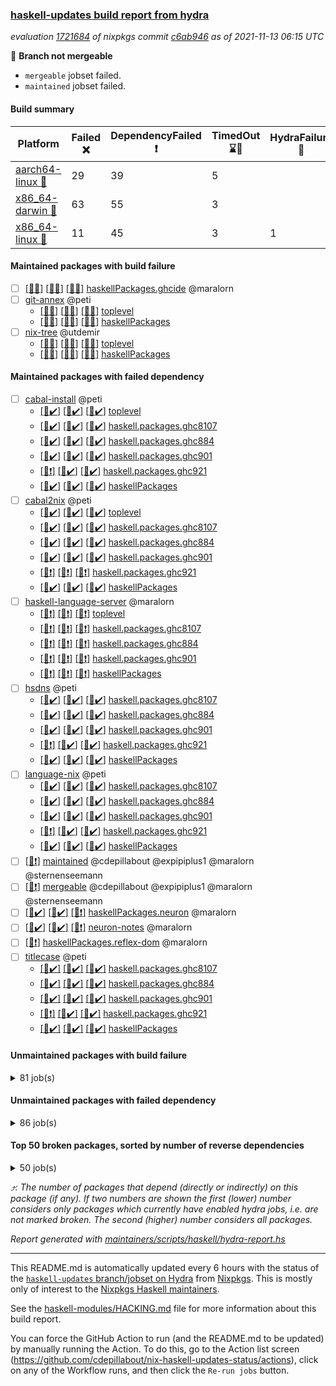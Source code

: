 ### [haskell-updates build report from hydra](https://hydra.nixos.org/jobset/nixpkgs/haskell-updates)
*evaluation [1721684](https://hydra.nixos.org/eval/1721684) of nixpkgs commit [c6ab946](https://github.com/NixOS/nixpkgs/commits/c6ab9460424f4d6b3a41b9d3ce228008f4fd020f) as of 2021-11-13 06:15 UTC*

:red_circle: **Branch not mergeable**
  * `mergeable` jobset failed.
  * `maintained` jobset failed.

#### Build summary

 | Platform | Failed :x: | DependencyFailed :heavy_exclamation_mark: | TimedOut :hourglass::no_entry_sign: | HydraFailure :construction: | Success :heavy_check_mark: | 
 | --- | --- | --- | --- | --- | --- | 
 | [aarch64-linux :iphone:](https://hydra.nixos.org/eval/1721684?filter=.aarch64-linux) | 29 | 39 | 5 |  | 7038 | 
 | [x86_64-darwin :apple:](https://hydra.nixos.org/eval/1721684?filter=.x86_64-darwin) | 63 | 55 | 3 |  | 6936 | 
 | [x86_64-linux :penguin:](https://hydra.nixos.org/eval/1721684?filter=.x86_64-linux) | 11 | 45 | 3 | 1 | 7093 | 
#### Maintained packages with build failure
- [ ] [[:iphone::x:]](https://hydra.nixos.org/build/158026361) [[:apple::x:]](https://hydra.nixos.org/build/158027000) [[:penguin::x:]](https://hydra.nixos.org/build/158023981) [haskellPackages.ghcide](https://hydra.nixos.org/eval/1721684?filter=haskellPackages.ghcide) @maralorn
- [ ] [git-annex](https://hydra.nixos.org/eval/1721684?filter=git-annex) @peti
  - [[:iphone::x:]](https://hydra.nixos.org/build/158031992) [[:apple::x:]](https://hydra.nixos.org/build/158029217) [[:penguin::x:]](https://hydra.nixos.org/build/158024090) [toplevel](https://hydra.nixos.org/eval/1721684?filter=git-annex)
  - [[:iphone::x:]](https://hydra.nixos.org/build/158026097) [[:apple::x:]](https://hydra.nixos.org/build/158033225) [[:penguin::x:]](https://hydra.nixos.org/build/158022970) [haskellPackages](https://hydra.nixos.org/eval/1721684?filter=haskellPackages.git-annex)
- [ ] [nix-tree](https://hydra.nixos.org/eval/1721684?filter=nix-tree) @utdemir
  - [[:iphone::x:]](https://hydra.nixos.org/build/158025127) [[:apple::x:]](https://hydra.nixos.org/build/158024086) [[:penguin::x:]](https://hydra.nixos.org/build/158030014) [toplevel](https://hydra.nixos.org/eval/1721684?filter=nix-tree)
  - [[:iphone::x:]](https://hydra.nixos.org/build/158031951) [[:apple::x:]](https://hydra.nixos.org/build/158031160) [[:penguin::x:]](https://hydra.nixos.org/build/158023181) [haskellPackages](https://hydra.nixos.org/eval/1721684?filter=haskellPackages.nix-tree)
#### Maintained packages with failed dependency
- [ ] [cabal-install](https://hydra.nixos.org/eval/1721684?filter=cabal-install) @peti
  - [[:iphone::heavy_check_mark:]](https://hydra.nixos.org/build/158032338) [[:apple::heavy_check_mark:]](https://hydra.nixos.org/build/158031783) [[:penguin::heavy_check_mark:]](https://hydra.nixos.org/build/158030614) [toplevel](https://hydra.nixos.org/eval/1721684?filter=cabal-install)
  - [[:iphone::heavy_check_mark:]](https://hydra.nixos.org/build/158027584) [[:apple::heavy_check_mark:]](https://hydra.nixos.org/build/158030676) [[:penguin::heavy_check_mark:]](https://hydra.nixos.org/build/158026402) [haskell.packages.ghc8107](https://hydra.nixos.org/eval/1721684?filter=haskell.packages.ghc8107.cabal-install)
  - [[:iphone::heavy_check_mark:]](https://hydra.nixos.org/build/158028908) [[:apple::heavy_check_mark:]](https://hydra.nixos.org/build/158026266) [[:penguin::heavy_check_mark:]](https://hydra.nixos.org/build/158026723) [haskell.packages.ghc884](https://hydra.nixos.org/eval/1721684?filter=haskell.packages.ghc884.cabal-install)
  - [[:iphone::heavy_check_mark:]](https://hydra.nixos.org/build/158026420) [[:apple::heavy_check_mark:]](https://hydra.nixos.org/build/158028954) [[:penguin::heavy_check_mark:]](https://hydra.nixos.org/build/158024011) [haskell.packages.ghc901](https://hydra.nixos.org/eval/1721684?filter=haskell.packages.ghc901.cabal-install)
  - [[:iphone::heavy_exclamation_mark:]](https://hydra.nixos.org/build/158028947) [[:apple::heavy_check_mark:]](https://hydra.nixos.org/build/158025532) [[:penguin::heavy_check_mark:]](https://hydra.nixos.org/build/158023421) [haskell.packages.ghc921](https://hydra.nixos.org/eval/1721684?filter=haskell.packages.ghc921.cabal-install)
  - [[:iphone::heavy_check_mark:]](https://hydra.nixos.org/build/158028577) [[:apple::heavy_check_mark:]](https://hydra.nixos.org/build/158032605) [[:penguin::heavy_check_mark:]](https://hydra.nixos.org/build/158028169) [haskellPackages](https://hydra.nixos.org/eval/1721684?filter=haskellPackages.cabal-install)
- [ ] [cabal2nix](https://hydra.nixos.org/eval/1721684?filter=cabal2nix) @peti
  - [[:iphone::heavy_check_mark:]](https://hydra.nixos.org/build/158032906) [[:apple::heavy_check_mark:]](https://hydra.nixos.org/build/158028638) [[:penguin::heavy_check_mark:]](https://hydra.nixos.org/build/158026975) [toplevel](https://hydra.nixos.org/eval/1721684?filter=cabal2nix)
  - [[:iphone::heavy_check_mark:]](https://hydra.nixos.org/build/158023741) [[:apple::heavy_check_mark:]](https://hydra.nixos.org/build/158029179) [[:penguin::heavy_check_mark:]](https://hydra.nixos.org/build/158031836) [haskell.packages.ghc8107](https://hydra.nixos.org/eval/1721684?filter=haskell.packages.ghc8107.cabal2nix)
  - [[:iphone::heavy_check_mark:]](https://hydra.nixos.org/build/158030725) [[:apple::heavy_check_mark:]](https://hydra.nixos.org/build/158028449) [[:penguin::heavy_check_mark:]](https://hydra.nixos.org/build/158024444) [haskell.packages.ghc884](https://hydra.nixos.org/eval/1721684?filter=haskell.packages.ghc884.cabal2nix)
  - [[:iphone::heavy_check_mark:]](https://hydra.nixos.org/build/158053119) [[:apple::heavy_check_mark:]](https://hydra.nixos.org/build/158053098) [[:penguin::heavy_check_mark:]](https://hydra.nixos.org/build/158053103) [haskell.packages.ghc901](https://hydra.nixos.org/eval/1721684?filter=haskell.packages.ghc901.cabal2nix)
  - [[:iphone::heavy_exclamation_mark:]](https://hydra.nixos.org/build/158053109) [[:apple::heavy_exclamation_mark:]](https://hydra.nixos.org/build/158053120) [[:penguin::heavy_exclamation_mark:]](https://hydra.nixos.org/build/158053118) [haskell.packages.ghc921](https://hydra.nixos.org/eval/1721684?filter=haskell.packages.ghc921.cabal2nix)
  - [[:iphone::heavy_check_mark:]](https://hydra.nixos.org/build/158031362) [[:apple::heavy_check_mark:]](https://hydra.nixos.org/build/158028699) [[:penguin::heavy_check_mark:]](https://hydra.nixos.org/build/158031792) [haskellPackages](https://hydra.nixos.org/eval/1721684?filter=haskellPackages.cabal2nix)
- [ ] [haskell-language-server](https://hydra.nixos.org/eval/1721684?filter=haskell-language-server) @maralorn
  - [[:iphone::heavy_exclamation_mark:]](https://hydra.nixos.org/build/158053117) [[:apple::heavy_exclamation_mark:]](https://hydra.nixos.org/build/158053102) [[:penguin::heavy_exclamation_mark:]](https://hydra.nixos.org/build/158053097) [toplevel](https://hydra.nixos.org/eval/1721684?filter=haskell-language-server)
  - [[:iphone::heavy_exclamation_mark:]](https://hydra.nixos.org/build/158030694) [[:apple::heavy_exclamation_mark:]](https://hydra.nixos.org/build/158032051) [[:penguin::heavy_exclamation_mark:]](https://hydra.nixos.org/build/158030374) [haskell.packages.ghc8107](https://hydra.nixos.org/eval/1721684?filter=haskell.packages.ghc8107.haskell-language-server)
  - [[:iphone::heavy_exclamation_mark:]](https://hydra.nixos.org/build/158025457) [[:apple::heavy_exclamation_mark:]](https://hydra.nixos.org/build/158025343) [[:penguin::heavy_exclamation_mark:]](https://hydra.nixos.org/build/158025655) [haskell.packages.ghc884](https://hydra.nixos.org/eval/1721684?filter=haskell.packages.ghc884.haskell-language-server)
  - [[:iphone::heavy_exclamation_mark:]](https://hydra.nixos.org/build/158053107) [[:apple::heavy_exclamation_mark:]](https://hydra.nixos.org/build/158053105) [[:penguin::heavy_exclamation_mark:]](https://hydra.nixos.org/build/158053115) [haskell.packages.ghc901](https://hydra.nixos.org/eval/1721684?filter=haskell.packages.ghc901.haskell-language-server)
  - [[:iphone::heavy_exclamation_mark:]](https://hydra.nixos.org/build/158027185) [[:apple::heavy_exclamation_mark:]](https://hydra.nixos.org/build/158033251) [[:penguin::heavy_exclamation_mark:]](https://hydra.nixos.org/build/158030393) [haskellPackages](https://hydra.nixos.org/eval/1721684?filter=haskellPackages.haskell-language-server)
- [ ] [hsdns](https://hydra.nixos.org/eval/1721684?filter=hsdns) @peti
  - [[:iphone::heavy_check_mark:]](https://hydra.nixos.org/build/157455771) [[:apple::heavy_check_mark:]](https://hydra.nixos.org/build/157445452) [[:penguin::heavy_check_mark:]](https://hydra.nixos.org/build/157464988) [haskell.packages.ghc8107](https://hydra.nixos.org/eval/1721684?filter=haskell.packages.ghc8107.hsdns)
  - [[:iphone::heavy_check_mark:]](https://hydra.nixos.org/build/157464805) [[:apple::heavy_check_mark:]](https://hydra.nixos.org/build/157449356) [[:penguin::heavy_check_mark:]](https://hydra.nixos.org/build/157465795) [haskell.packages.ghc884](https://hydra.nixos.org/eval/1721684?filter=haskell.packages.ghc884.hsdns)
  - [[:iphone::heavy_check_mark:]](https://hydra.nixos.org/build/158009567) [[:apple::heavy_check_mark:]](https://hydra.nixos.org/build/158009505) [[:penguin::heavy_check_mark:]](https://hydra.nixos.org/build/158009558) [haskell.packages.ghc901](https://hydra.nixos.org/eval/1721684?filter=haskell.packages.ghc901.hsdns)
  - [[:iphone::heavy_exclamation_mark:]](https://hydra.nixos.org/build/158009519) [[:apple::heavy_check_mark:]](https://hydra.nixos.org/build/158009502) [[:penguin::heavy_check_mark:]](https://hydra.nixos.org/build/158009512) [haskell.packages.ghc921](https://hydra.nixos.org/eval/1721684?filter=haskell.packages.ghc921.hsdns)
  - [[:iphone::heavy_check_mark:]](https://hydra.nixos.org/build/157457443) [[:apple::heavy_check_mark:]](https://hydra.nixos.org/build/157447464) [[:penguin::heavy_check_mark:]](https://hydra.nixos.org/build/157466761) [haskellPackages](https://hydra.nixos.org/eval/1721684?filter=haskellPackages.hsdns)
- [ ] [language-nix](https://hydra.nixos.org/eval/1721684?filter=language-nix) @peti
  - [[:iphone::heavy_check_mark:]](https://hydra.nixos.org/build/158027288) [[:apple::heavy_check_mark:]](https://hydra.nixos.org/build/158030090) [[:penguin::heavy_check_mark:]](https://hydra.nixos.org/build/158030344) [haskell.packages.ghc8107](https://hydra.nixos.org/eval/1721684?filter=haskell.packages.ghc8107.language-nix)
  - [[:iphone::heavy_check_mark:]](https://hydra.nixos.org/build/158029578) [[:apple::heavy_check_mark:]](https://hydra.nixos.org/build/158033120) [[:penguin::heavy_check_mark:]](https://hydra.nixos.org/build/158026315) [haskell.packages.ghc884](https://hydra.nixos.org/eval/1721684?filter=haskell.packages.ghc884.language-nix)
  - [[:iphone::heavy_check_mark:]](https://hydra.nixos.org/build/158027357) [[:apple::heavy_check_mark:]](https://hydra.nixos.org/build/158026912) [[:penguin::heavy_check_mark:]](https://hydra.nixos.org/build/158033214) [haskell.packages.ghc901](https://hydra.nixos.org/eval/1721684?filter=haskell.packages.ghc901.language-nix)
  - [[:iphone::heavy_exclamation_mark:]](https://hydra.nixos.org/build/158029599) [[:apple::heavy_check_mark:]](https://hydra.nixos.org/build/158031191) [[:penguin::heavy_check_mark:]](https://hydra.nixos.org/build/158032273) [haskell.packages.ghc921](https://hydra.nixos.org/eval/1721684?filter=haskell.packages.ghc921.language-nix)
  - [[:iphone::heavy_check_mark:]](https://hydra.nixos.org/build/158023337) [[:apple::heavy_check_mark:]](https://hydra.nixos.org/build/158030109) [[:penguin::heavy_check_mark:]](https://hydra.nixos.org/build/158032121) [haskellPackages](https://hydra.nixos.org/eval/1721684?filter=haskellPackages.language-nix)
- [ ] [[:penguin::heavy_exclamation_mark:]](https://hydra.nixos.org/build/158058874) [maintained](https://hydra.nixos.org/eval/1721684?filter=maintained) @cdepillabout @expipiplus1 @maralorn @sternenseemann
- [ ] [[:penguin::heavy_exclamation_mark:]](https://hydra.nixos.org/build/158053116) [mergeable](https://hydra.nixos.org/eval/1721684?filter=mergeable) @cdepillabout @expipiplus1 @maralorn @sternenseemann
- [ ] [[:iphone::heavy_check_mark:]](https://hydra.nixos.org/build/158031840) [[:apple::heavy_check_mark:]](https://hydra.nixos.org/build/158030670) [[:penguin::heavy_exclamation_mark:]](https://hydra.nixos.org/build/158025727) [haskellPackages.neuron](https://hydra.nixos.org/eval/1721684?filter=haskellPackages.neuron) @maralorn
- [ ] [[:iphone::heavy_check_mark:]](https://hydra.nixos.org/build/158023994) [[:apple::heavy_check_mark:]](https://hydra.nixos.org/build/158024855) [[:penguin::heavy_exclamation_mark:]](https://hydra.nixos.org/build/158031113) [neuron-notes](https://hydra.nixos.org/eval/1721684?filter=neuron-notes) @maralorn
- [ ] [[:penguin::heavy_exclamation_mark:]](https://hydra.nixos.org/build/158027890) [haskellPackages.reflex-dom](https://hydra.nixos.org/eval/1721684?filter=haskellPackages.reflex-dom) @maralorn
- [ ] [titlecase](https://hydra.nixos.org/eval/1721684?filter=titlecase) @peti
  - [[:iphone::heavy_check_mark:]](https://hydra.nixos.org/build/157559034) [[:apple::heavy_check_mark:]](https://hydra.nixos.org/build/157556894) [[:penguin::heavy_check_mark:]](https://hydra.nixos.org/build/157571024) [haskell.packages.ghc8107](https://hydra.nixos.org/eval/1721684?filter=haskell.packages.ghc8107.titlecase)
  - [[:iphone::heavy_check_mark:]](https://hydra.nixos.org/build/157560679) [[:apple::heavy_check_mark:]](https://hydra.nixos.org/build/157560483) [[:penguin::heavy_check_mark:]](https://hydra.nixos.org/build/157571305) [haskell.packages.ghc884](https://hydra.nixos.org/eval/1721684?filter=haskell.packages.ghc884.titlecase)
  - [[:iphone::heavy_check_mark:]](https://hydra.nixos.org/build/158009560) [[:apple::heavy_check_mark:]](https://hydra.nixos.org/build/158009503) [[:penguin::heavy_check_mark:]](https://hydra.nixos.org/build/158009518) [haskell.packages.ghc901](https://hydra.nixos.org/eval/1721684?filter=haskell.packages.ghc901.titlecase)
  - [[:iphone::heavy_exclamation_mark:]](https://hydra.nixos.org/build/158009573) [[:apple::heavy_check_mark:]](https://hydra.nixos.org/build/158009546) [[:penguin::heavy_check_mark:]](https://hydra.nixos.org/build/158009557) [haskell.packages.ghc921](https://hydra.nixos.org/eval/1721684?filter=haskell.packages.ghc921.titlecase)
  - [[:iphone::heavy_check_mark:]](https://hydra.nixos.org/build/157558829) [[:apple::heavy_check_mark:]](https://hydra.nixos.org/build/157558172) [[:penguin::heavy_check_mark:]](https://hydra.nixos.org/build/157568023) [haskellPackages](https://hydra.nixos.org/eval/1721684?filter=haskellPackages.titlecase)
#### Unmaintained packages with build failure
<details><summary>81 job(s) </summary>

- [ ] [[:iphone::heavy_check_mark:]](https://hydra.nixos.org/build/158024902) [[:apple::heavy_check_mark:]](https://hydra.nixos.org/build/158024754) [[:penguin::x:]](https://hydra.nixos.org/build/158026248) [haskellPackages.jsaddle-dom](https://hydra.nixos.org/eval/1721684?filter=haskellPackages.jsaddle-dom)  :arrow_heading_up: 14 | 38
- [ ] [[:iphone::heavy_check_mark:]](https://hydra.nixos.org/build/157566022) [[:apple::x:]](https://hydra.nixos.org/build/157569388) [[:penguin::heavy_check_mark:]](https://hydra.nixos.org/build/157563091) [haskellPackages.sdp](https://hydra.nixos.org/eval/1721684?filter=haskellPackages.sdp)  :arrow_heading_up: 9 | 9
- [ ] [[:iphone::heavy_check_mark:]](https://hydra.nixos.org/build/158031382) [[:apple::x:]](https://hydra.nixos.org/build/158024515) [[:penguin::heavy_check_mark:]](https://hydra.nixos.org/build/158031040) [haskellPackages.junit-xml](https://hydra.nixos.org/eval/1721684?filter=haskellPackages.junit-xml)  :arrow_heading_up: 7 | 9
- [ ] [[:iphone::heavy_check_mark:]](https://hydra.nixos.org/build/158033300) [[:apple::x:]](https://hydra.nixos.org/build/158023062) [[:penguin::heavy_check_mark:]](https://hydra.nixos.org/build/158031088) [haskellPackages.thyme](https://hydra.nixos.org/eval/1721684?filter=haskellPackages.thyme)  :arrow_heading_up: 6 | 15
- [ ] [[:iphone::x:]](https://hydra.nixos.org/build/157561817) [[:apple::heavy_check_mark:]](https://hydra.nixos.org/build/157556725) [[:penguin::heavy_check_mark:]](https://hydra.nixos.org/build/157572167) [haskellPackages.libBF](https://hydra.nixos.org/eval/1721684?filter=haskellPackages.libBF)  :arrow_heading_up: 4 | 20
- [ ] [[:iphone::heavy_check_mark:]](https://hydra.nixos.org/build/158028552) [[:apple::x:]](https://hydra.nixos.org/build/158026573) [[:penguin::heavy_check_mark:]](https://hydra.nixos.org/build/158026398) [haskellPackages.exinst](https://hydra.nixos.org/eval/1721684?filter=haskellPackages.exinst)  :arrow_heading_up: 4 | 6
- [ ] [[:iphone::x:]](https://hydra.nixos.org/build/158025194) [[:apple::heavy_check_mark:]](https://hydra.nixos.org/build/158023886) [[:penguin::heavy_check_mark:]](https://hydra.nixos.org/build/158026651) [haskellPackages.ptr-poker](https://hydra.nixos.org/eval/1721684?filter=haskellPackages.ptr-poker)  :arrow_heading_up: 3 | 4
- [ ] [[:iphone::heavy_check_mark:]](https://hydra.nixos.org/build/158024661) [[:apple::heavy_check_mark:]](https://hydra.nixos.org/build/158025353) [[:penguin::x:]](https://hydra.nixos.org/build/158024991) [haskellPackages.poly](https://hydra.nixos.org/eval/1721684?filter=haskellPackages.poly)  :arrow_heading_up: 2 | 12
- [ ] [[:iphone::x:]](https://hydra.nixos.org/build/158029273) [[:apple::heavy_check_mark:]](https://hydra.nixos.org/build/158025317) [[:penguin::heavy_check_mark:]](https://hydra.nixos.org/build/158029033) [haskellPackages.OrderedBits](https://hydra.nixos.org/eval/1721684?filter=haskellPackages.OrderedBits)  :arrow_heading_up: 1 | 36
- [ ] [[:iphone::x:]](https://hydra.nixos.org/build/158022906) [[:apple::x:]](https://hydra.nixos.org/build/158032495) [[:penguin::x:]](https://hydra.nixos.org/build/158029649) [haskellPackages.copilot-core](https://hydra.nixos.org/eval/1721684?filter=haskellPackages.copilot-core)  :arrow_heading_up: 1 | 8
- [ ] [[:iphone::x:]](https://hydra.nixos.org/build/158030669) [[:apple::heavy_check_mark:]](https://hydra.nixos.org/build/158031963) [[:penguin::heavy_check_mark:]](https://hydra.nixos.org/build/158024968) [haskellPackages.type-natural](https://hydra.nixos.org/eval/1721684?filter=haskellPackages.type-natural)  :arrow_heading_up: 1 | 4
- [ ] [[:iphone::x:]](https://hydra.nixos.org/build/157445298) [[:apple::heavy_check_mark:]](https://hydra.nixos.org/build/157466872) [[:penguin::heavy_check_mark:]](https://hydra.nixos.org/build/157450918) [haskellPackages.long-double](https://hydra.nixos.org/eval/1721684?filter=haskellPackages.long-double)  :arrow_heading_up: 1 | 2
- [ ] [[:iphone::x:]](https://hydra.nixos.org/build/157567732) [[:apple::x:]](https://hydra.nixos.org/build/157558132) [[:penguin::heavy_check_mark:]](https://hydra.nixos.org/build/157562276) [haskellPackages.easytensor](https://hydra.nixos.org/eval/1721684?filter=haskellPackages.easytensor)  :arrow_heading_up: 1 | 1
- [ ] [[:iphone::heavy_check_mark:]](https://hydra.nixos.org/build/158032239) [[:apple::x:]](https://hydra.nixos.org/build/158026776) [[:penguin::heavy_check_mark:]](https://hydra.nixos.org/build/158029768) [haskellPackages.gi-gdkx11](https://hydra.nixos.org/eval/1721684?filter=haskellPackages.gi-gdkx11)  :arrow_heading_up: 1 | 1
- [ ] [[:iphone::x:]](https://hydra.nixos.org/build/158027225) [[:apple::heavy_check_mark:]](https://hydra.nixos.org/build/158023973) [[:penguin::heavy_check_mark:]](https://hydra.nixos.org/build/158030585) [haskellPackages.kazura-queue](https://hydra.nixos.org/eval/1721684?filter=haskellPackages.kazura-queue)  :arrow_heading_up: 1 | 1
- [ ] [[:iphone::heavy_check_mark:]](https://hydra.nixos.org/build/157447435) [[:apple::x:]](https://hydra.nixos.org/build/157449807) [[:penguin::heavy_check_mark:]](https://hydra.nixos.org/build/157457967) [haskellPackages.keep-alive](https://hydra.nixos.org/eval/1721684?filter=haskellPackages.keep-alive)  :arrow_heading_up: 1 | 1
- [ ] [[:iphone::heavy_check_mark:]](https://hydra.nixos.org/build/158033272) [[:apple::x:]](https://hydra.nixos.org/build/158026069) [[:penguin::heavy_check_mark:]](https://hydra.nixos.org/build/158031466) [haskellPackages.loc](https://hydra.nixos.org/eval/1721684?filter=haskellPackages.loc)  :arrow_heading_up: 1 | 1
- [ ] [[:iphone::x:]](https://hydra.nixos.org/build/157567210) [[:apple::heavy_check_mark:]](https://hydra.nixos.org/build/157557525) [[:penguin::heavy_check_mark:]](https://hydra.nixos.org/build/157567606) [haskellPackages.nlopt-haskell](https://hydra.nixos.org/eval/1721684?filter=haskellPackages.nlopt-haskell)  :arrow_heading_up: 1 | 1
- [ ] [[:iphone::heavy_check_mark:]](https://hydra.nixos.org/build/158029044) [[:apple::x:]](https://hydra.nixos.org/build/158028581) [[:penguin::heavy_check_mark:]](https://hydra.nixos.org/build/158032574) [haskellPackages.opencv](https://hydra.nixos.org/eval/1721684?filter=haskellPackages.opencv)  :arrow_heading_up: 1 | 1
- [ ] [[:iphone::heavy_check_mark:]](https://hydra.nixos.org/build/158027798) [[:apple::x:]](https://hydra.nixos.org/build/158031625) [[:penguin::heavy_check_mark:]](https://hydra.nixos.org/build/158032411) [haskellPackages.sequence-formats](https://hydra.nixos.org/eval/1721684?filter=haskellPackages.sequence-formats)  :arrow_heading_up: 1 | 1
- [ ] [[:iphone::x:]](https://hydra.nixos.org/build/157448550) [[:apple::heavy_check_mark:]](https://hydra.nixos.org/build/157455522) [[:penguin::heavy_check_mark:]](https://hydra.nixos.org/build/157462117) [haskellPackages.unicode-properties](https://hydra.nixos.org/eval/1721684?filter=haskellPackages.unicode-properties)  :arrow_heading_up: 1 | 1
- [ ] [[:iphone::x:]](https://hydra.nixos.org/build/158030028) [[:apple::heavy_check_mark:]](https://hydra.nixos.org/build/158031030) [[:penguin::heavy_check_mark:]](https://hydra.nixos.org/build/158027070) [haskellPackages.accelerate-llvm](https://hydra.nixos.org/eval/1721684?filter=haskellPackages.accelerate-llvm)  :arrow_heading_up: 0 | 8
- [ ] [[:iphone::x:]](https://hydra.nixos.org/build/157460703) [[:apple::heavy_check_mark:]](https://hydra.nixos.org/build/157446126) [[:penguin::heavy_check_mark:]](https://hydra.nixos.org/build/157461957) [haskellPackages.freetype2](https://hydra.nixos.org/eval/1721684?filter=haskellPackages.freetype2)  :arrow_heading_up: 0 | 7
- [ ] [[:iphone::heavy_check_mark:]](https://hydra.nixos.org/build/158030835) [[:apple::x:]](https://hydra.nixos.org/build/158031244) [[:penguin::heavy_check_mark:]](https://hydra.nixos.org/build/158027450) [haskellPackages.pipes-zlib](https://hydra.nixos.org/eval/1721684?filter=haskellPackages.pipes-zlib)  :arrow_heading_up: 0 | 6
- [ ] [[:iphone::heavy_check_mark:]](https://hydra.nixos.org/build/157462427) [[:apple::x:]](https://hydra.nixos.org/build/157459164) [[:penguin::heavy_check_mark:]](https://hydra.nixos.org/build/157452685) [haskellPackages.hmidi](https://hydra.nixos.org/eval/1721684?filter=haskellPackages.hmidi)  :arrow_heading_up: 0 | 4
- [ ] [[:iphone::heavy_check_mark:]](https://hydra.nixos.org/build/158026923) [[:apple::x:]](https://hydra.nixos.org/build/158026859) [[:penguin::heavy_check_mark:]](https://hydra.nixos.org/build/158027014) [haskellPackages.zip](https://hydra.nixos.org/eval/1721684?filter=haskellPackages.zip)  :arrow_heading_up: 0 | 4
- [ ] [[:iphone::heavy_check_mark:]](https://hydra.nixos.org/build/158026043) [[:apple::x:]](https://hydra.nixos.org/build/158032908) [[:penguin::heavy_check_mark:]](https://hydra.nixos.org/build/158023380) [haskellPackages.caster](https://hydra.nixos.org/eval/1721684?filter=haskellPackages.caster)  :arrow_heading_up: 0 | 2
- [ ] [[:iphone::x:]](https://hydra.nixos.org/build/158027283) [[:apple::heavy_check_mark:]](https://hydra.nixos.org/build/158030776) [[:penguin::heavy_check_mark:]](https://hydra.nixos.org/build/158027404) [haskellPackages.cdar-mBound](https://hydra.nixos.org/eval/1721684?filter=haskellPackages.cdar-mBound)  :arrow_heading_up: 0 | 2
- [ ] [[:iphone::x:]](https://hydra.nixos.org/build/158033220) [[:apple::x:]](https://hydra.nixos.org/build/158024406) [[:penguin::x:]](https://hydra.nixos.org/build/158023011) [haskellPackages.morpheus-graphql-code-gen](https://hydra.nixos.org/eval/1721684?filter=haskellPackages.morpheus-graphql-code-gen)  :arrow_heading_up: 0 | 2
- [ ] [[:iphone::heavy_check_mark:]](https://hydra.nixos.org/build/158028477) [[:apple::x:]](https://hydra.nixos.org/build/158025302) [[:penguin::heavy_check_mark:]](https://hydra.nixos.org/build/158030220) [haskellPackages.posix-socket](https://hydra.nixos.org/eval/1721684?filter=haskellPackages.posix-socket)  :arrow_heading_up: 0 | 2
- [ ] [[:iphone::x:]](https://hydra.nixos.org/build/158029172) [[:apple::heavy_check_mark:]](https://hydra.nixos.org/build/158024981) [[:penguin::heavy_check_mark:]](https://hydra.nixos.org/build/158024031) [haskellPackages.quic](https://hydra.nixos.org/eval/1721684?filter=haskellPackages.quic)  :arrow_heading_up: 0 | 2
- [ ] [[:iphone::heavy_check_mark:]](https://hydra.nixos.org/build/157569131) [[:apple::x:]](https://hydra.nixos.org/build/157559522) [[:penguin::heavy_check_mark:]](https://hydra.nixos.org/build/157563333) [haskellPackages.hamid](https://hydra.nixos.org/eval/1721684?filter=haskellPackages.hamid)  :arrow_heading_up: 0 | 1
- [ ] [[:iphone::heavy_check_mark:]](https://hydra.nixos.org/build/157565275) [[:apple::x:]](https://hydra.nixos.org/build/157563547) [[:penguin::heavy_check_mark:]](https://hydra.nixos.org/build/157559541) [haskellPackages.hmatrix-morpheus](https://hydra.nixos.org/eval/1721684?filter=haskellPackages.hmatrix-morpheus)  :arrow_heading_up: 0 | 1
- [ ] [[:iphone::heavy_check_mark:]](https://hydra.nixos.org/build/157459696) [[:apple::x:]](https://hydra.nixos.org/build/157463452) [[:penguin::heavy_check_mark:]](https://hydra.nixos.org/build/157459665) [haskellPackages.huckleberry](https://hydra.nixos.org/eval/1721684?filter=haskellPackages.huckleberry)  :arrow_heading_up: 0 | 1
- [ ] [[:iphone::x:]](https://hydra.nixos.org/build/157558337) [[:apple::heavy_check_mark:]](https://hydra.nixos.org/build/157570705) [[:penguin::heavy_check_mark:]](https://hydra.nixos.org/build/157562274) [haskellPackages.picosat](https://hydra.nixos.org/eval/1721684?filter=haskellPackages.picosat)  :arrow_heading_up: 0 | 1
- [ ] [[:iphone::heavy_check_mark:]](https://hydra.nixos.org/build/157452453) [[:apple::x:]](https://hydra.nixos.org/build/157451079) [[:penguin::heavy_check_mark:]](https://hydra.nixos.org/build/157464480) [haskellPackages.select](https://hydra.nixos.org/eval/1721684?filter=haskellPackages.select)  :arrow_heading_up: 0 | 1
- [ ] [[:iphone::heavy_check_mark:]](https://hydra.nixos.org/build/157559293) [[:apple::x:]](https://hydra.nixos.org/build/157568965) [[:penguin::heavy_check_mark:]](https://hydra.nixos.org/build/157570038) [haskellPackages.sysinfo](https://hydra.nixos.org/eval/1721684?filter=haskellPackages.sysinfo)  :arrow_heading_up: 0 | 1
- [ ] [[:iphone::heavy_check_mark:]](https://hydra.nixos.org/build/157557032) [[:apple::x:]](https://hydra.nixos.org/build/157565550) [[:penguin::heavy_check_mark:]](https://hydra.nixos.org/build/157563882) [haskellPackages.FractalArt](https://hydra.nixos.org/eval/1721684?filter=haskellPackages.FractalArt) 
- [ ] [[:iphone::x:]](https://hydra.nixos.org/build/157571630) [[:apple::heavy_check_mark:]](https://hydra.nixos.org/build/157567963) [[:penguin::heavy_check_mark:]](https://hydra.nixos.org/build/157556091) [haskellPackages.HsASA](https://hydra.nixos.org/eval/1721684?filter=haskellPackages.HsASA) 
- [ ] [[:iphone::heavy_check_mark:]](https://hydra.nixos.org/build/157565533) [[:apple::x:]](https://hydra.nixos.org/build/157556526) [[:penguin::heavy_check_mark:]](https://hydra.nixos.org/build/157560403) [haskellPackages.astro](https://hydra.nixos.org/eval/1721684?filter=haskellPackages.astro) 
- [ ] [[:iphone::heavy_check_mark:]](https://hydra.nixos.org/build/157570707) [[:apple::x:]](https://hydra.nixos.org/build/157567966) [[:penguin::heavy_check_mark:]](https://hydra.nixos.org/build/157557795) [haskellPackages.chiphunk](https://hydra.nixos.org/eval/1721684?filter=haskellPackages.chiphunk) 
- [ ] [[:iphone::heavy_check_mark:]](https://hydra.nixos.org/build/157455546) [[:apple::x:]](https://hydra.nixos.org/build/157454873) [[:penguin::heavy_check_mark:]](https://hydra.nixos.org/build/157446991) [haskellPackages.discount](https://hydra.nixos.org/eval/1721684?filter=haskellPackages.discount) 
- [ ] [[:iphone::heavy_check_mark:]](https://hydra.nixos.org/build/157561135) [[:apple::x:]](https://hydra.nixos.org/build/157571887) [[:penguin::heavy_check_mark:]](https://hydra.nixos.org/build/157556692) [haskellPackages.diskhash](https://hydra.nixos.org/eval/1721684?filter=haskellPackages.diskhash) 
- [ ] [[:iphone::heavy_check_mark:]](https://hydra.nixos.org/build/157570101) [[:apple::x:]](https://hydra.nixos.org/build/157569103) [[:penguin::heavy_check_mark:]](https://hydra.nixos.org/build/157562370) [haskellPackages.epub-tools](https://hydra.nixos.org/eval/1721684?filter=haskellPackages.epub-tools) 
- [ ] [[:iphone::heavy_check_mark:]](https://hydra.nixos.org/build/157458605) [[:apple::x:]](https://hydra.nixos.org/build/157448683) [[:penguin::heavy_check_mark:]](https://hydra.nixos.org/build/157446185) [haskellPackages.float128](https://hydra.nixos.org/eval/1721684?filter=haskellPackages.float128) 
- [ ] [[:iphone::heavy_check_mark:]](https://hydra.nixos.org/build/158031927) [[:apple::x:]](https://hydra.nixos.org/build/158025444) [[:penguin::heavy_check_mark:]](https://hydra.nixos.org/build/158033102) [haskellPackages.gerrit](https://hydra.nixos.org/eval/1721684?filter=haskellPackages.gerrit) 
- [ ] [[:iphone::x:]](https://hydra.nixos.org/build/157454082) [[:penguin::heavy_check_mark:]](https://hydra.nixos.org/build/157452874) [haskellPackages.gnome-keyring](https://hydra.nixos.org/eval/1721684?filter=haskellPackages.gnome-keyring) 
- [ ] [[:iphone::heavy_check_mark:]](https://hydra.nixos.org/build/157563255) [[:apple::x:]](https://hydra.nixos.org/build/157568427) [[:penguin::heavy_check_mark:]](https://hydra.nixos.org/build/157565861) [haskellPackages.gtk-traymanager](https://hydra.nixos.org/eval/1721684?filter=haskellPackages.gtk-traymanager) 
- [ ] [[:iphone::x:]](https://hydra.nixos.org/build/158026838) [[:apple::x:]](https://hydra.nixos.org/build/158023750) [[:penguin::x:]](https://hydra.nixos.org/build/158026242) [haskellPackages.hasql-interpolate](https://hydra.nixos.org/eval/1721684?filter=haskellPackages.hasql-interpolate) 
- [ ] [[:iphone::heavy_check_mark:]](https://hydra.nixos.org/build/157451506) [[:apple::x:]](https://hydra.nixos.org/build/157463510) [[:penguin::heavy_check_mark:]](https://hydra.nixos.org/build/157465416) [haskellPackages.hid](https://hydra.nixos.org/eval/1721684?filter=haskellPackages.hid) 
- [ ] [[:iphone::heavy_check_mark:]](https://hydra.nixos.org/build/158029983) [[:apple::x:]](https://hydra.nixos.org/build/158029000) [[:penguin::heavy_check_mark:]](https://hydra.nixos.org/build/158027154) [haskellPackages.higher-leveldb](https://hydra.nixos.org/eval/1721684?filter=haskellPackages.higher-leveldb) 
- [ ] [[:iphone::heavy_check_mark:]](https://hydra.nixos.org/build/158030569) [[:apple::x:]](https://hydra.nixos.org/build/158032558) [[:penguin::heavy_check_mark:]](https://hydra.nixos.org/build/158032311) [haskellPackages.highlight](https://hydra.nixos.org/eval/1721684?filter=haskellPackages.highlight) 
- [ ] [[:iphone::heavy_check_mark:]](https://hydra.nixos.org/build/158029836) [[:apple::x:]](https://hydra.nixos.org/build/158025642) [[:penguin::heavy_check_mark:]](https://hydra.nixos.org/build/158032475) [haskellPackages.hinotify-conduit](https://hydra.nixos.org/eval/1721684?filter=haskellPackages.hinotify-conduit) 
- [ ] [[:iphone::x:]](https://hydra.nixos.org/build/158030561) [[:apple::heavy_check_mark:]](https://hydra.nixos.org/build/158023935) [[:penguin::heavy_check_mark:]](https://hydra.nixos.org/build/158024732) [haskellPackages.hq](https://hydra.nixos.org/eval/1721684?filter=haskellPackages.hq) 
- [ ] [[:iphone::heavy_check_mark:]](https://hydra.nixos.org/build/158023184) [[:apple::x:]](https://hydra.nixos.org/build/158024606) [[:penguin::heavy_check_mark:]](https://hydra.nixos.org/build/158032027) [haskellPackages.hs](https://hydra.nixos.org/eval/1721684?filter=haskellPackages.hs) 
- [ ] [[:iphone::heavy_check_mark:]](https://hydra.nixos.org/build/157557793) [[:apple::x:]](https://hydra.nixos.org/build/157563197) [[:penguin::heavy_check_mark:]](https://hydra.nixos.org/build/157559853) [haskellPackages.hsshellscript](https://hydra.nixos.org/eval/1721684?filter=haskellPackages.hsshellscript) 
- [ ] [[:iphone::heavy_check_mark:]](https://hydra.nixos.org/build/157460986) [[:apple::x:]](https://hydra.nixos.org/build/157459267) [[:penguin::heavy_check_mark:]](https://hydra.nixos.org/build/157447114) [haskellPackages.hssourceinfo](https://hydra.nixos.org/eval/1721684?filter=haskellPackages.hssourceinfo) 
- [ ] [[:iphone::heavy_check_mark:]](https://hydra.nixos.org/build/157571619) [[:apple::x:]](https://hydra.nixos.org/build/157563064) [[:penguin::heavy_check_mark:]](https://hydra.nixos.org/build/157570370) [haskellPackages.ipcvar](https://hydra.nixos.org/eval/1721684?filter=haskellPackages.ipcvar) 
- [ ] [[:iphone::heavy_check_mark:]](https://hydra.nixos.org/build/157455571) [[:apple::x:]](https://hydra.nixos.org/build/157458358) [[:penguin::heavy_check_mark:]](https://hydra.nixos.org/build/157459470) [haskellPackages.linux-framebuffer](https://hydra.nixos.org/eval/1721684?filter=haskellPackages.linux-framebuffer) 
- [ ] [[:iphone::x:]](https://hydra.nixos.org/build/158030031) [[:apple::x:]](https://hydra.nixos.org/build/158027916) [[:penguin::x:]](https://hydra.nixos.org/build/158024758) [haskellPackages.lucid-alpine](https://hydra.nixos.org/eval/1721684?filter=haskellPackages.lucid-alpine) 
- [ ] [[:iphone::x:]](https://hydra.nixos.org/build/158025365) [[:apple::x:]](https://hydra.nixos.org/build/158024094) [[:penguin::x:]](https://hydra.nixos.org/build/158032389) [haskellPackages.lucid-htmx](https://hydra.nixos.org/eval/1721684?filter=haskellPackages.lucid-htmx) 
- [ ] [[:iphone::heavy_check_mark:]](https://hydra.nixos.org/build/158030214) [[:apple::x:]](https://hydra.nixos.org/build/158022902) [[:penguin::heavy_check_mark:]](https://hydra.nixos.org/build/158029520) [haskellPackages.mediawiki2latex](https://hydra.nixos.org/eval/1721684?filter=haskellPackages.mediawiki2latex) 
- [ ] [[:iphone::heavy_check_mark:]](https://hydra.nixos.org/build/158030737) [[:apple::x:]](https://hydra.nixos.org/build/158028367) [[:penguin::heavy_check_mark:]](https://hydra.nixos.org/build/158023690) [haskellPackages.mercury-api](https://hydra.nixos.org/eval/1721684?filter=haskellPackages.mercury-api) 
- [ ] [[:iphone::heavy_check_mark:]](https://hydra.nixos.org/build/157566671) [[:apple::x:]](https://hydra.nixos.org/build/157566280) [[:penguin::heavy_check_mark:]](https://hydra.nixos.org/build/157556516) [haskellPackages.nano-cryptr](https://hydra.nixos.org/eval/1721684?filter=haskellPackages.nano-cryptr) 
- [ ] [[:iphone::heavy_check_mark:]](https://hydra.nixos.org/build/158023448) [[:apple::x:]](https://hydra.nixos.org/build/158032810) [[:penguin::heavy_check_mark:]](https://hydra.nixos.org/build/158030512) [haskellPackages.persistent-pagination](https://hydra.nixos.org/eval/1721684?filter=haskellPackages.persistent-pagination) 
- [ ] [[:iphone::heavy_check_mark:]](https://hydra.nixos.org/build/158032592) [[:apple::x:]](https://hydra.nixos.org/build/158026980) [[:penguin::heavy_check_mark:]](https://hydra.nixos.org/build/158027424) [haskellPackages.ping-wrapper](https://hydra.nixos.org/eval/1721684?filter=haskellPackages.ping-wrapper) 
- [ ] [[:iphone::x:]](https://hydra.nixos.org/build/157571404) [[:apple::heavy_check_mark:]](https://hydra.nixos.org/build/157559928) [[:penguin::heavy_check_mark:]](https://hydra.nixos.org/build/157562878) [haskellPackages.poker](https://hydra.nixos.org/eval/1721684?filter=haskellPackages.poker) 
- [ ] [[:iphone::heavy_check_mark:]](https://hydra.nixos.org/build/157568602) [[:apple::x:]](https://hydra.nixos.org/build/157562415) [[:penguin::heavy_check_mark:]](https://hydra.nixos.org/build/157561228) [haskellPackages.posix-timer](https://hydra.nixos.org/eval/1721684?filter=haskellPackages.posix-timer) 
- [ ] [[:iphone::heavy_check_mark:]](https://hydra.nixos.org/build/158025239) [[:apple::x:]](https://hydra.nixos.org/build/158031938) [[:penguin::heavy_check_mark:]](https://hydra.nixos.org/build/158031831) [haskellPackages.procex](https://hydra.nixos.org/eval/1721684?filter=haskellPackages.procex) 
- [ ] [[:iphone::heavy_check_mark:]](https://hydra.nixos.org/build/157559353) [[:apple::x:]](https://hydra.nixos.org/build/157564834) [[:penguin::heavy_check_mark:]](https://hydra.nixos.org/build/157561536) [haskellPackages.pthread](https://hydra.nixos.org/eval/1721684?filter=haskellPackages.pthread) 
- [ ] [[:iphone::x:]](https://hydra.nixos.org/build/158032977) [[:apple::x:]](https://hydra.nixos.org/build/158033301) [[:penguin::x:]](https://hydra.nixos.org/build/158031707) [haskellPackages.readline-in-other-words](https://hydra.nixos.org/eval/1721684?filter=haskellPackages.readline-in-other-words) 
- [ ] [[:iphone::heavy_check_mark:]](https://hydra.nixos.org/build/158032828) [[:apple::x:]](https://hydra.nixos.org/build/158028506) [[:penguin::heavy_check_mark:]](https://hydra.nixos.org/build/158029051) [haskellPackages.sandwich-webdriver](https://hydra.nixos.org/eval/1721684?filter=haskellPackages.sandwich-webdriver) 
- [ ] [[:iphone::heavy_check_mark:]](https://hydra.nixos.org/build/157466227) [[:apple::x:]](https://hydra.nixos.org/build/157456885) [[:penguin::heavy_check_mark:]](https://hydra.nixos.org/build/157464113) [haskellPackages.sfml-audio](https://hydra.nixos.org/eval/1721684?filter=haskellPackages.sfml-audio) 
- [ ] [[:iphone::heavy_check_mark:]](https://hydra.nixos.org/build/157450613) [[:apple::x:]](https://hydra.nixos.org/build/157448327) [[:penguin::heavy_check_mark:]](https://hydra.nixos.org/build/157461775) [haskellPackages.shared-memory](https://hydra.nixos.org/eval/1721684?filter=haskellPackages.shared-memory) 
- [ ] [[:iphone::heavy_check_mark:]](https://hydra.nixos.org/build/158028869) [[:apple::x:]](https://hydra.nixos.org/build/158027113) [[:penguin::heavy_check_mark:]](https://hydra.nixos.org/build/158027430) [haskellPackages.tailfile-hinotify](https://hydra.nixos.org/eval/1721684?filter=haskellPackages.tailfile-hinotify) 
- [ ] [[:iphone::x:]](https://hydra.nixos.org/build/157457375) [[:apple::heavy_check_mark:]](https://hydra.nixos.org/build/157454055) [[:penguin::heavy_check_mark:]](https://hydra.nixos.org/build/157451210) [haskellPackages.wiringPi](https://hydra.nixos.org/eval/1721684?filter=haskellPackages.wiringPi) 
- [ ] [[:iphone::x:]](https://hydra.nixos.org/build/157566425) [[:apple::heavy_check_mark:]](https://hydra.nixos.org/build/157569386) [[:penguin::heavy_check_mark:]](https://hydra.nixos.org/build/157564802) [haskellPackages.x86-64bit](https://hydra.nixos.org/eval/1721684?filter=haskellPackages.x86-64bit) 
- [ ] [[:iphone::heavy_check_mark:]](https://hydra.nixos.org/build/157569613) [[:apple::x:]](https://hydra.nixos.org/build/157556436) [[:penguin::heavy_check_mark:]](https://hydra.nixos.org/build/157556772) [haskellPackages.xmonad-utils](https://hydra.nixos.org/eval/1721684?filter=haskellPackages.xmonad-utils) 
- [ ] [[:iphone::heavy_check_mark:]](https://hydra.nixos.org/build/157447421) [[:apple::x:]](https://hydra.nixos.org/build/157452143) [[:penguin::heavy_check_mark:]](https://hydra.nixos.org/build/157447773) [haskellPackages.yoga](https://hydra.nixos.org/eval/1721684?filter=haskellPackages.yoga) 
- [ ] [[:iphone::heavy_check_mark:]](https://hydra.nixos.org/build/157463859) [[:apple::x:]](https://hydra.nixos.org/build/157450068) [[:penguin::heavy_check_mark:]](https://hydra.nixos.org/build/157456661) [haskellPackages.zot](https://hydra.nixos.org/eval/1721684?filter=haskellPackages.zot) 
- [ ] [[:iphone::heavy_check_mark:]](https://hydra.nixos.org/build/157464517) [[:apple::x:]](https://hydra.nixos.org/build/157453593) [[:penguin::heavy_check_mark:]](https://hydra.nixos.org/build/157449936) [haskellPackages.zxcvbn-c](https://hydra.nixos.org/eval/1721684?filter=haskellPackages.zxcvbn-c) 
</details>

#### Unmaintained packages with failed dependency
<details><summary>86 job(s) </summary>

- [ ] [[:iphone::heavy_check_mark:]](https://hydra.nixos.org/build/158028599) [[:apple::heavy_check_mark:]](https://hydra.nixos.org/build/158031336) [[:penguin::heavy_exclamation_mark:]](https://hydra.nixos.org/build/158029354) [haskellPackages.ghcjs-dom-jsaddle](https://hydra.nixos.org/eval/1721684?filter=haskellPackages.ghcjs-dom-jsaddle)  :arrow_heading_up: 13 | 37
- [ ] [ihaskell](https://hydra.nixos.org/eval/1721684?filter=ihaskell)  :arrow_heading_up: 13 | 17
  -   [[:penguin::heavy_exclamation_mark:]](https://hydra.nixos.org/build/158088177) [toplevel](https://hydra.nixos.org/eval/1721684?filter=ihaskell)
  - [[:iphone::heavy_check_mark:]](https://hydra.nixos.org/build/158030680) [[:apple::heavy_check_mark:]](https://hydra.nixos.org/build/158031225) [[:penguin::heavy_check_mark:]](https://hydra.nixos.org/build/158023655) [haskellPackages](https://hydra.nixos.org/eval/1721684?filter=haskellPackages.ihaskell)
- [ ] [[:iphone::heavy_check_mark:]](https://hydra.nixos.org/build/158023980) [[:apple::heavy_check_mark:]](https://hydra.nixos.org/build/158028321) [[:penguin::heavy_exclamation_mark:]](https://hydra.nixos.org/build/158026162) [haskellPackages.ghcjs-dom](https://hydra.nixos.org/eval/1721684?filter=haskellPackages.ghcjs-dom)  :arrow_heading_up: 12 | 36
- [ ] [[:apple::heavy_check_mark:]](https://hydra.nixos.org/build/158025002) [[:penguin::heavy_exclamation_mark:]](https://hydra.nixos.org/build/158024751) [haskellPackages.reflex-dom-core](https://hydra.nixos.org/eval/1721684?filter=haskellPackages.reflex-dom-core)  :arrow_heading_up: 6 | 18
- [ ] [[:iphone::heavy_check_mark:]](https://hydra.nixos.org/build/158024172) [[:apple::heavy_exclamation_mark:]](https://hydra.nixos.org/build/158027711) [[:penguin::heavy_check_mark:]](https://hydra.nixos.org/build/158027947) [haskellPackages.pretty-diff](https://hydra.nixos.org/eval/1721684?filter=haskellPackages.pretty-diff)  :arrow_heading_up: 6 | 12
- [ ] [[:iphone::heavy_check_mark:]](https://hydra.nixos.org/build/158028885) [[:apple::heavy_exclamation_mark:]](https://hydra.nixos.org/build/158032716) [[:penguin::heavy_check_mark:]](https://hydra.nixos.org/build/158029162) [haskellPackages.nri-prelude](https://hydra.nixos.org/eval/1721684?filter=haskellPackages.nri-prelude)  :arrow_heading_up: 5 | 7
- [ ] [[:iphone::heavy_check_mark:]](https://hydra.nixos.org/build/158032270) [[:apple::heavy_exclamation_mark:]](https://hydra.nixos.org/build/158023622) [[:penguin::heavy_check_mark:]](https://hydra.nixos.org/build/158025324) [haskellPackages.nri-env-parser](https://hydra.nixos.org/eval/1721684?filter=haskellPackages.nri-env-parser)  :arrow_heading_up: 4 | 6
- [ ] [[:iphone::heavy_check_mark:]](https://hydra.nixos.org/build/158025531) [[:apple::heavy_check_mark:]](https://hydra.nixos.org/build/158025052) [[:penguin::heavy_exclamation_mark:]](https://hydra.nixos.org/build/158027840) [haskellPackages.Shpadoinkle](https://hydra.nixos.org/eval/1721684?filter=haskellPackages.Shpadoinkle)  :arrow_heading_up: 3 | 11
- [ ] [[:iphone::heavy_check_mark:]](https://hydra.nixos.org/build/158024573) [[:apple::heavy_exclamation_mark:]](https://hydra.nixos.org/build/158028250) [[:penguin::heavy_check_mark:]](https://hydra.nixos.org/build/158028254) [haskellPackages.nri-observability](https://hydra.nixos.org/eval/1721684?filter=haskellPackages.nri-observability)  :arrow_heading_up: 3 | 5
- [ ] [[:iphone::heavy_exclamation_mark:]](https://hydra.nixos.org/build/158024296) [[:apple::heavy_exclamation_mark:]](https://hydra.nixos.org/build/158028563) [[:penguin::heavy_exclamation_mark:]](https://hydra.nixos.org/build/158028472) [haskellPackages.hls-explicit-imports-plugin](https://hydra.nixos.org/eval/1721684?filter=haskellPackages.hls-explicit-imports-plugin)  :arrow_heading_up: 2 | 2
- [ ] [[:iphone::heavy_exclamation_mark:]](https://hydra.nixos.org/build/158030394) [[:apple::heavy_exclamation_mark:]](https://hydra.nixos.org/build/158026610) [[:penguin::heavy_exclamation_mark:]](https://hydra.nixos.org/build/158030185) [haskellPackages.hls-retrie-plugin](https://hydra.nixos.org/eval/1721684?filter=haskellPackages.hls-retrie-plugin)  :arrow_heading_up: 2 | 2
- [ ] [[:iphone::heavy_exclamation_mark:]](https://hydra.nixos.org/build/158029346) [[:apple::heavy_check_mark:]](https://hydra.nixos.org/build/158027142) [[:penguin::heavy_check_mark:]](https://hydra.nixos.org/build/158027987) [haskellPackages.jsonifier](https://hydra.nixos.org/eval/1721684?filter=haskellPackages.jsonifier)  :arrow_heading_up: 2 | 2
- [ ] [[:iphone::heavy_check_mark:]](https://hydra.nixos.org/build/157559328) [[:apple::heavy_exclamation_mark:]](https://hydra.nixos.org/build/157564680) [[:penguin::heavy_check_mark:]](https://hydra.nixos.org/build/157560619) [haskellPackages.sdp-io](https://hydra.nixos.org/eval/1721684?filter=haskellPackages.sdp-io)  :arrow_heading_up: 2 | 2
- [ ] [[:iphone::heavy_exclamation_mark:]](https://hydra.nixos.org/build/158031447) [[:penguin::heavy_exclamation_mark:]](https://hydra.nixos.org/build/158030570) [haskellPackages.hbro](https://hydra.nixos.org/eval/1721684?filter=haskellPackages.hbro)  :arrow_heading_up: 1 | 1
- [ ] [[:iphone::heavy_exclamation_mark:]](https://hydra.nixos.org/build/158032416) [[:apple::heavy_exclamation_mark:]](https://hydra.nixos.org/build/158032455) [[:penguin::heavy_exclamation_mark:]](https://hydra.nixos.org/build/158023586) [haskellPackages.hls-brittany-plugin](https://hydra.nixos.org/eval/1721684?filter=haskellPackages.hls-brittany-plugin)  :arrow_heading_up: 1 | 1
- [ ] [[:iphone::heavy_exclamation_mark:]](https://hydra.nixos.org/build/158032967) [[:apple::heavy_exclamation_mark:]](https://hydra.nixos.org/build/158030845) [[:penguin::heavy_exclamation_mark:]](https://hydra.nixos.org/build/158024892) [haskellPackages.hls-call-hierarchy-plugin](https://hydra.nixos.org/eval/1721684?filter=haskellPackages.hls-call-hierarchy-plugin)  :arrow_heading_up: 1 | 1
- [ ] [[:iphone::heavy_exclamation_mark:]](https://hydra.nixos.org/build/158032521) [[:apple::heavy_exclamation_mark:]](https://hydra.nixos.org/build/158029329) [[:penguin::heavy_exclamation_mark:]](https://hydra.nixos.org/build/158026675) [haskellPackages.hls-class-plugin](https://hydra.nixos.org/eval/1721684?filter=haskellPackages.hls-class-plugin)  :arrow_heading_up: 1 | 1
- [ ] [[:iphone::heavy_exclamation_mark:]](https://hydra.nixos.org/build/158033267) [[:apple::heavy_exclamation_mark:]](https://hydra.nixos.org/build/158033025) [[:penguin::heavy_exclamation_mark:]](https://hydra.nixos.org/build/158032431) [haskellPackages.hls-eval-plugin](https://hydra.nixos.org/eval/1721684?filter=haskellPackages.hls-eval-plugin)  :arrow_heading_up: 1 | 1
- [ ] [[:iphone::heavy_exclamation_mark:]](https://hydra.nixos.org/build/158031839) [[:apple::heavy_exclamation_mark:]](https://hydra.nixos.org/build/158027281) [[:penguin::heavy_exclamation_mark:]](https://hydra.nixos.org/build/158023156) [haskellPackages.hls-floskell-plugin](https://hydra.nixos.org/eval/1721684?filter=haskellPackages.hls-floskell-plugin)  :arrow_heading_up: 1 | 1
- [ ] [[:iphone::heavy_exclamation_mark:]](https://hydra.nixos.org/build/158032192) [[:apple::heavy_exclamation_mark:]](https://hydra.nixos.org/build/158028686) [[:penguin::heavy_exclamation_mark:]](https://hydra.nixos.org/build/158024221) [haskellPackages.hls-fourmolu-plugin](https://hydra.nixos.org/eval/1721684?filter=haskellPackages.hls-fourmolu-plugin)  :arrow_heading_up: 1 | 1
- [ ] [[:iphone::heavy_exclamation_mark:]](https://hydra.nixos.org/build/158026615) [[:apple::heavy_exclamation_mark:]](https://hydra.nixos.org/build/158023912) [[:penguin::heavy_exclamation_mark:]](https://hydra.nixos.org/build/158024100) [haskellPackages.hls-haddock-comments-plugin](https://hydra.nixos.org/eval/1721684?filter=haskellPackages.hls-haddock-comments-plugin)  :arrow_heading_up: 1 | 1
- [ ] [[:iphone::heavy_exclamation_mark:]](https://hydra.nixos.org/build/158030236) [[:apple::heavy_exclamation_mark:]](https://hydra.nixos.org/build/158025157) [[:penguin::heavy_exclamation_mark:]](https://hydra.nixos.org/build/158029236) [haskellPackages.hls-hlint-plugin](https://hydra.nixos.org/eval/1721684?filter=haskellPackages.hls-hlint-plugin)  :arrow_heading_up: 1 | 1
- [ ] [[:iphone::heavy_exclamation_mark:]](https://hydra.nixos.org/build/158023909) [[:apple::heavy_exclamation_mark:]](https://hydra.nixos.org/build/158031781) [[:penguin::heavy_exclamation_mark:]](https://hydra.nixos.org/build/158032814) [haskellPackages.hls-module-name-plugin](https://hydra.nixos.org/eval/1721684?filter=haskellPackages.hls-module-name-plugin)  :arrow_heading_up: 1 | 1
- [ ] [[:iphone::heavy_exclamation_mark:]](https://hydra.nixos.org/build/158029175) [[:apple::heavy_exclamation_mark:]](https://hydra.nixos.org/build/158031833) [[:penguin::heavy_exclamation_mark:]](https://hydra.nixos.org/build/158025466) [haskellPackages.hls-ormolu-plugin](https://hydra.nixos.org/eval/1721684?filter=haskellPackages.hls-ormolu-plugin)  :arrow_heading_up: 1 | 1
- [ ] [[:iphone::heavy_exclamation_mark:]](https://hydra.nixos.org/build/158031073) [[:apple::heavy_exclamation_mark:]](https://hydra.nixos.org/build/158027937) [[:penguin::heavy_exclamation_mark:]](https://hydra.nixos.org/build/158028454) [haskellPackages.hls-pragmas-plugin](https://hydra.nixos.org/eval/1721684?filter=haskellPackages.hls-pragmas-plugin)  :arrow_heading_up: 1 | 1
- [ ] [[:iphone::heavy_exclamation_mark:]](https://hydra.nixos.org/build/158027530) [[:apple::heavy_exclamation_mark:]](https://hydra.nixos.org/build/158026577) [[:penguin::heavy_exclamation_mark:]](https://hydra.nixos.org/build/158024234) [haskellPackages.hls-refine-imports-plugin](https://hydra.nixos.org/eval/1721684?filter=haskellPackages.hls-refine-imports-plugin)  :arrow_heading_up: 1 | 1
- [ ] [[:iphone::heavy_exclamation_mark:]](https://hydra.nixos.org/build/158027764) [[:apple::heavy_exclamation_mark:]](https://hydra.nixos.org/build/158031903) [[:penguin::heavy_exclamation_mark:]](https://hydra.nixos.org/build/158024107) [haskellPackages.hls-splice-plugin](https://hydra.nixos.org/eval/1721684?filter=haskellPackages.hls-splice-plugin)  :arrow_heading_up: 1 | 1
- [ ] [[:iphone::heavy_exclamation_mark:]](https://hydra.nixos.org/build/158024210) [[:apple::heavy_exclamation_mark:]](https://hydra.nixos.org/build/158023173) [[:penguin::heavy_exclamation_mark:]](https://hydra.nixos.org/build/158026730) [haskellPackages.hls-stylish-haskell-plugin](https://hydra.nixos.org/eval/1721684?filter=haskellPackages.hls-stylish-haskell-plugin)  :arrow_heading_up: 1 | 1
- [ ] [[:iphone::heavy_exclamation_mark:]](https://hydra.nixos.org/build/158025250) [[:apple::heavy_exclamation_mark:]](https://hydra.nixos.org/build/158025581) [[:penguin::heavy_exclamation_mark:]](https://hydra.nixos.org/build/158027966) [haskellPackages.hls-tactics-plugin](https://hydra.nixos.org/eval/1721684?filter=haskellPackages.hls-tactics-plugin)  :arrow_heading_up: 1 | 1
- [ ] [[:iphone::heavy_check_mark:]](https://hydra.nixos.org/build/158026695) [[:apple::heavy_exclamation_mark:]](https://hydra.nixos.org/build/158028907) [[:penguin::heavy_check_mark:]](https://hydra.nixos.org/build/158033010) [haskellPackages.nri-redis](https://hydra.nixos.org/eval/1721684?filter=haskellPackages.nri-redis)  :arrow_heading_up: 1 | 1
- [ ] [[:iphone::heavy_exclamation_mark:]](https://hydra.nixos.org/build/158026810) [[:apple::heavy_check_mark:]](https://hydra.nixos.org/build/158024196) [[:penguin::heavy_check_mark:]](https://hydra.nixos.org/build/158031455) [haskellPackages.opentelemetry-extra](https://hydra.nixos.org/eval/1721684?filter=haskellPackages.opentelemetry-extra)  :arrow_heading_up: 1 | 1
- [ ] [[:iphone::heavy_check_mark:]](https://hydra.nixos.org/build/158033168) [[:apple::heavy_exclamation_mark:]](https://hydra.nixos.org/build/158024489) [[:penguin::heavy_check_mark:]](https://hydra.nixos.org/build/158030203) [haskellPackages.orgmode-parse](https://hydra.nixos.org/eval/1721684?filter=haskellPackages.orgmode-parse)  :arrow_heading_up: 1 | 1
- [ ] [[:iphone::heavy_check_mark:]](https://hydra.nixos.org/build/158028324) [[:apple::heavy_check_mark:]](https://hydra.nixos.org/build/158031904) [[:penguin::heavy_exclamation_mark:]](https://hydra.nixos.org/build/158023757) [haskellPackages.reflex-dom-pandoc](https://hydra.nixos.org/eval/1721684?filter=haskellPackages.reflex-dom-pandoc)  :arrow_heading_up: 1 | 1
- [ ] [[:iphone::heavy_check_mark:]](https://hydra.nixos.org/build/157567017) [[:apple::heavy_exclamation_mark:]](https://hydra.nixos.org/build/157566543) [[:penguin::heavy_check_mark:]](https://hydra.nixos.org/build/157570154) [haskellPackages.sdp-hashable](https://hydra.nixos.org/eval/1721684?filter=haskellPackages.sdp-hashable)  :arrow_heading_up: 1 | 1
- [ ] [[:iphone::heavy_exclamation_mark:]](https://hydra.nixos.org/build/158027893) [[:apple::heavy_check_mark:]](https://hydra.nixos.org/build/158029644) [[:penguin::heavy_check_mark:]](https://hydra.nixos.org/build/158028931) [haskellPackages.PrimitiveArray](https://hydra.nixos.org/eval/1721684?filter=haskellPackages.PrimitiveArray)  :arrow_heading_up: 0 | 35
- [ ] [[:iphone::heavy_check_mark:]](https://hydra.nixos.org/build/158031611) [[:apple::heavy_check_mark:]](https://hydra.nixos.org/build/158030272) [[:penguin::heavy_exclamation_mark:]](https://hydra.nixos.org/build/158028441) [haskellPackages.Shpadoinkle-backend-static](https://hydra.nixos.org/eval/1721684?filter=haskellPackages.Shpadoinkle-backend-static)  :arrow_heading_up: 0 | 3
- [ ] [[:iphone::heavy_check_mark:]](https://hydra.nixos.org/build/158023817) [[:apple::heavy_check_mark:]](https://hydra.nixos.org/build/158023229) [[:penguin::heavy_exclamation_mark:]](https://hydra.nixos.org/build/158033222) [haskellPackages.Shpadoinkle-html](https://hydra.nixos.org/eval/1721684?filter=haskellPackages.Shpadoinkle-html)  :arrow_heading_up: 0 | 3
- [ ] [[:iphone::heavy_exclamation_mark:]](https://hydra.nixos.org/build/158025491) [[:apple::heavy_exclamation_mark:]](https://hydra.nixos.org/build/158029022) [[:penguin::heavy_exclamation_mark:]](https://hydra.nixos.org/build/158028163) [haskellPackages.copilot-c99](https://hydra.nixos.org/eval/1721684?filter=haskellPackages.copilot-c99)  :arrow_heading_up: 0 | 3
- [ ] [[:iphone::heavy_exclamation_mark:]](https://hydra.nixos.org/build/158024772) [[:apple::heavy_check_mark:]](https://hydra.nixos.org/build/158028409) [[:penguin::heavy_check_mark:]](https://hydra.nixos.org/build/158028640) [haskellPackages.sized](https://hydra.nixos.org/eval/1721684?filter=haskellPackages.sized)  :arrow_heading_up: 0 | 2
- [ ] [[:iphone::heavy_check_mark:]](https://hydra.nixos.org/build/158031128) [[:apple::heavy_exclamation_mark:]](https://hydra.nixos.org/build/158029506) [[:penguin::heavy_check_mark:]](https://hydra.nixos.org/build/158032125) [haskellPackages.keenser](https://hydra.nixos.org/eval/1721684?filter=haskellPackages.keenser)  :arrow_heading_up: 0 | 1
- [ ] [[:iphone::heavy_check_mark:]](https://hydra.nixos.org/build/158022990) [[:apple::heavy_check_mark:]](https://hydra.nixos.org/build/158027293) [[:penguin::heavy_exclamation_mark:]](https://hydra.nixos.org/build/158023036) [haskellPackages.NTRU](https://hydra.nixos.org/eval/1721684?filter=haskellPackages.NTRU) 
- [ ] [[:iphone::heavy_check_mark:]](https://hydra.nixos.org/build/158032401) [[:apple::heavy_check_mark:]](https://hydra.nixos.org/build/158031005) [[:penguin::heavy_exclamation_mark:]](https://hydra.nixos.org/build/158032007) [haskellPackages.Shpadoinkle-lens](https://hydra.nixos.org/eval/1721684?filter=haskellPackages.Shpadoinkle-lens) 
- [ ] [[:iphone::heavy_check_mark:]](https://hydra.nixos.org/build/158030467) [[:apple::heavy_exclamation_mark:]](https://hydra.nixos.org/build/158025549) [[:penguin::heavy_check_mark:]](https://hydra.nixos.org/build/158031663) [haskellPackages.antiope-es](https://hydra.nixos.org/eval/1721684?filter=haskellPackages.antiope-es) 
- [ ] [cabal2nix-unstable](https://hydra.nixos.org/eval/1721684?filter=cabal2nix-unstable) 
  - [[:iphone::heavy_check_mark:]](https://hydra.nixos.org/build/158030232) [[:apple::heavy_check_mark:]](https://hydra.nixos.org/build/158032542) [[:penguin::heavy_check_mark:]](https://hydra.nixos.org/build/158023182) [haskell.packages.ghc8107](https://hydra.nixos.org/eval/1721684?filter=haskell.packages.ghc8107.cabal2nix-unstable)
  - [[:iphone::heavy_check_mark:]](https://hydra.nixos.org/build/158030896) [[:apple::heavy_check_mark:]](https://hydra.nixos.org/build/158024646) [[:penguin::heavy_check_mark:]](https://hydra.nixos.org/build/158032771) [haskell.packages.ghc884](https://hydra.nixos.org/eval/1721684?filter=haskell.packages.ghc884.cabal2nix-unstable)
  - [[:iphone::heavy_check_mark:]](https://hydra.nixos.org/build/158053100) [[:apple::heavy_check_mark:]](https://hydra.nixos.org/build/158053114) [[:penguin::heavy_check_mark:]](https://hydra.nixos.org/build/158053113) [haskell.packages.ghc901](https://hydra.nixos.org/eval/1721684?filter=haskell.packages.ghc901.cabal2nix-unstable)
  - [[:iphone::heavy_exclamation_mark:]](https://hydra.nixos.org/build/158053121) [[:apple::heavy_exclamation_mark:]](https://hydra.nixos.org/build/158053110) [[:penguin::heavy_exclamation_mark:]](https://hydra.nixos.org/build/158053101) [haskell.packages.ghc921](https://hydra.nixos.org/eval/1721684?filter=haskell.packages.ghc921.cabal2nix-unstable)
  - [[:iphone::heavy_check_mark:]](https://hydra.nixos.org/build/158032011) [[:apple::heavy_check_mark:]](https://hydra.nixos.org/build/158023245) [[:penguin::heavy_check_mark:]](https://hydra.nixos.org/build/158033187) [haskellPackages](https://hydra.nixos.org/eval/1721684?filter=haskellPackages.cabal2nix-unstable)
- [ ] [[:iphone::heavy_exclamation_mark:]](https://hydra.nixos.org/build/157558191) [[:apple::heavy_exclamation_mark:]](https://hydra.nixos.org/build/157560488) [[:penguin::heavy_check_mark:]](https://hydra.nixos.org/build/157562223) [haskellPackages.easytensor-vulkan](https://hydra.nixos.org/eval/1721684?filter=haskellPackages.easytensor-vulkan) 
- [ ] [[:iphone::heavy_check_mark:]](https://hydra.nixos.org/build/158031926) [[:apple::heavy_exclamation_mark:]](https://hydra.nixos.org/build/158026717) [[:penguin::heavy_check_mark:]](https://hydra.nixos.org/build/158031633) [haskellPackages.exinst-aeson](https://hydra.nixos.org/eval/1721684?filter=haskellPackages.exinst-aeson) 
- [ ] [[:iphone::heavy_check_mark:]](https://hydra.nixos.org/build/158032773) [[:apple::heavy_exclamation_mark:]](https://hydra.nixos.org/build/158028440) [[:penguin::heavy_check_mark:]](https://hydra.nixos.org/build/158024670) [haskellPackages.exinst-bytes](https://hydra.nixos.org/eval/1721684?filter=haskellPackages.exinst-bytes) 
- [ ] [[:iphone::heavy_check_mark:]](https://hydra.nixos.org/build/158029986) [[:apple::heavy_exclamation_mark:]](https://hydra.nixos.org/build/158023764) [[:penguin::heavy_check_mark:]](https://hydra.nixos.org/build/158024571) [haskellPackages.exinst-cereal](https://hydra.nixos.org/eval/1721684?filter=haskellPackages.exinst-cereal) 
- [ ] [[:iphone::heavy_check_mark:]](https://hydra.nixos.org/build/158026820) [[:apple::heavy_exclamation_mark:]](https://hydra.nixos.org/build/158027990) [[:penguin::heavy_check_mark:]](https://hydra.nixos.org/build/158024443) [haskellPackages.exinst-serialise](https://hydra.nixos.org/eval/1721684?filter=haskellPackages.exinst-serialise) 
- [ ] [[:iphone::heavy_check_mark:]](https://hydra.nixos.org/build/158029888) [[:apple::heavy_exclamation_mark:]](https://hydra.nixos.org/build/158024722) [[:penguin::heavy_check_mark:]](https://hydra.nixos.org/build/158025406) [haskellPackages.fastparser](https://hydra.nixos.org/eval/1721684?filter=haskellPackages.fastparser) 
- [ ] [[:iphone::heavy_check_mark:]](https://hydra.nixos.org/build/158028950) [[:penguin::heavy_exclamation_mark:]](https://hydra.nixos.org/build/158025957) [haskellPackages.ghcjs-dom-hello](https://hydra.nixos.org/eval/1721684?filter=haskellPackages.ghcjs-dom-hello) 
- [ ] [[:iphone::heavy_exclamation_mark:]](https://hydra.nixos.org/build/158030327) [[:penguin::heavy_exclamation_mark:]](https://hydra.nixos.org/build/158025629) [haskellPackages.hbro-contrib](https://hydra.nixos.org/eval/1721684?filter=haskellPackages.hbro-contrib) 
- [ ] [[:iphone::heavy_exclamation_mark:]](https://hydra.nixos.org/build/158028351) [[:apple::heavy_exclamation_mark:]](https://hydra.nixos.org/build/158028390) [[:penguin::heavy_exclamation_mark:]](https://hydra.nixos.org/build/158026850) [haskellPackages.hls-rename-plugin](https://hydra.nixos.org/eval/1721684?filter=haskellPackages.hls-rename-plugin) 
- [ ] [[:iphone::heavy_exclamation_mark:]](https://hydra.nixos.org/build/158024042) [[:apple::heavy_exclamation_mark:]](https://hydra.nixos.org/build/158031153) [[:penguin::heavy_exclamation_mark:]](https://hydra.nixos.org/build/158024900) [haskellPackages.hls-test-utils](https://hydra.nixos.org/eval/1721684?filter=haskellPackages.hls-test-utils) 
- [ ] [[:iphone::heavy_exclamation_mark:]](https://hydra.nixos.org/build/157555982) [[:apple::heavy_check_mark:]](https://hydra.nixos.org/build/157568208) [[:penguin::heavy_check_mark:]](https://hydra.nixos.org/build/157569711) [haskellPackages.hmatrix-nlopt](https://hydra.nixos.org/eval/1721684?filter=haskellPackages.hmatrix-nlopt) 
- [ ] [[:iphone::heavy_exclamation_mark:]](https://hydra.nixos.org/build/158029150) [[:apple::heavy_check_mark:]](https://hydra.nixos.org/build/158027477) [[:penguin::heavy_check_mark:]](https://hydra.nixos.org/build/158023985) [haskellPackages.hriemann](https://hydra.nixos.org/eval/1721684?filter=haskellPackages.hriemann) 
- [ ] [[:iphone::heavy_check_mark:]](https://hydra.nixos.org/build/158024132) [[:apple::heavy_check_mark:]](https://hydra.nixos.org/build/158028966) [[:penguin::heavy_exclamation_mark:]](https://hydra.nixos.org/build/158026589) [haskellPackages.igrf](https://hydra.nixos.org/eval/1721684?filter=haskellPackages.igrf) 
- [ ] [[:iphone::heavy_check_mark:]](https://hydra.nixos.org/build/158030315) [[:apple::heavy_exclamation_mark:]](https://hydra.nixos.org/build/158025170) [[:penguin::heavy_check_mark:]](https://hydra.nixos.org/build/158028851) [haskellPackages.nri-http](https://hydra.nixos.org/eval/1721684?filter=haskellPackages.nri-http) 
- [ ] [[:iphone::heavy_check_mark:]](https://hydra.nixos.org/build/158028737) [[:apple::heavy_exclamation_mark:]](https://hydra.nixos.org/build/158033149) [[:penguin::heavy_check_mark:]](https://hydra.nixos.org/build/158023376) [haskellPackages.nri-test-encoding](https://hydra.nixos.org/eval/1721684?filter=haskellPackages.nri-test-encoding) 
- [ ] [[:iphone::heavy_check_mark:]](https://hydra.nixos.org/build/158022918) [[:apple::heavy_exclamation_mark:]](https://hydra.nixos.org/build/158029653) [[:penguin::heavy_check_mark:]](https://hydra.nixos.org/build/158030183) [haskellPackages.opencv-extra](https://hydra.nixos.org/eval/1721684?filter=haskellPackages.opencv-extra) 
- [ ] [[:iphone::heavy_exclamation_mark:]](https://hydra.nixos.org/build/158029638) [[:apple::heavy_check_mark:]](https://hydra.nixos.org/build/158022895) [[:penguin::heavy_check_mark:]](https://hydra.nixos.org/build/158032953) [haskellPackages.opentelemetry-lightstep](https://hydra.nixos.org/eval/1721684?filter=haskellPackages.opentelemetry-lightstep) 
- [ ] [[:iphone::heavy_check_mark:]](https://hydra.nixos.org/build/158024533) [[:apple::heavy_exclamation_mark:]](https://hydra.nixos.org/build/158031917) [[:penguin::heavy_check_mark:]](https://hydra.nixos.org/build/158025935) [haskellPackages.orgstat](https://hydra.nixos.org/eval/1721684?filter=haskellPackages.orgstat) 
- [ ] [[:iphone::heavy_check_mark:]](https://hydra.nixos.org/build/158026174) [[:apple::heavy_exclamation_mark:]](https://hydra.nixos.org/build/158032894) [[:penguin::heavy_check_mark:]](https://hydra.nixos.org/build/158031717) [haskellPackages.postgresql-replicant](https://hydra.nixos.org/eval/1721684?filter=haskellPackages.postgresql-replicant) 
- [ ] [[:iphone::heavy_check_mark:]](https://hydra.nixos.org/build/158023686) [[:apple::heavy_check_mark:]](https://hydra.nixos.org/build/158025117) [[:penguin::heavy_exclamation_mark:]](https://hydra.nixos.org/build/158033033) [haskellPackages.reflex-dom-ace](https://hydra.nixos.org/eval/1721684?filter=haskellPackages.reflex-dom-ace) 
- [ ] [[:penguin::heavy_exclamation_mark:]](https://hydra.nixos.org/build/158031264) [haskellPackages.reflex-dom-fragment-shader-canvas](https://hydra.nixos.org/eval/1721684?filter=haskellPackages.reflex-dom-fragment-shader-canvas) 
- [ ] [[:penguin::heavy_exclamation_mark:]](https://hydra.nixos.org/build/158030465) [haskellPackages.reflex-localize-dom](https://hydra.nixos.org/eval/1721684?filter=haskellPackages.reflex-localize-dom) 
- [ ] [[:iphone::heavy_exclamation_mark:]](https://hydra.nixos.org/build/157563090) [[:apple::heavy_check_mark:]](https://hydra.nixos.org/build/157568931) [[:penguin::heavy_check_mark:]](https://hydra.nixos.org/build/157566005) [haskellPackages.rounded](https://hydra.nixos.org/eval/1721684?filter=haskellPackages.rounded) 
- [ ] [[:iphone::heavy_check_mark:]](https://hydra.nixos.org/build/158026839) [[:apple::heavy_exclamation_mark:]](https://hydra.nixos.org/build/158032262) [[:penguin::heavy_check_mark:]](https://hydra.nixos.org/build/158022975) [haskellPackages.scan-metadata](https://hydra.nixos.org/eval/1721684?filter=haskellPackages.scan-metadata) 
- [ ] [[:iphone::heavy_check_mark:]](https://hydra.nixos.org/build/157569612) [[:apple::heavy_exclamation_mark:]](https://hydra.nixos.org/build/157558699) [[:penguin::heavy_check_mark:]](https://hydra.nixos.org/build/157560328) [haskellPackages.sdp-binary](https://hydra.nixos.org/eval/1721684?filter=haskellPackages.sdp-binary) 
- [ ] [[:iphone::heavy_check_mark:]](https://hydra.nixos.org/build/157563201) [[:apple::heavy_exclamation_mark:]](https://hydra.nixos.org/build/157556739) [[:penguin::heavy_check_mark:]](https://hydra.nixos.org/build/157571989) [haskellPackages.sdp-deepseq](https://hydra.nixos.org/eval/1721684?filter=haskellPackages.sdp-deepseq) 
- [ ] [[:iphone::heavy_check_mark:]](https://hydra.nixos.org/build/157568366) [[:apple::heavy_exclamation_mark:]](https://hydra.nixos.org/build/157569749) [[:penguin::heavy_check_mark:]](https://hydra.nixos.org/build/157567986) [haskellPackages.sdp-quickcheck](https://hydra.nixos.org/eval/1721684?filter=haskellPackages.sdp-quickcheck) 
- [ ] [[:iphone::heavy_check_mark:]](https://hydra.nixos.org/build/158025765) [[:apple::heavy_exclamation_mark:]](https://hydra.nixos.org/build/158032864) [[:penguin::heavy_check_mark:]](https://hydra.nixos.org/build/158032050) [haskellPackages.sdp4bytestring](https://hydra.nixos.org/eval/1721684?filter=haskellPackages.sdp4bytestring) 
- [ ] [[:iphone::heavy_check_mark:]](https://hydra.nixos.org/build/158028857) [[:apple::heavy_exclamation_mark:]](https://hydra.nixos.org/build/158031006) [[:penguin::heavy_check_mark:]](https://hydra.nixos.org/build/158025654) [haskellPackages.sdp4text](https://hydra.nixos.org/eval/1721684?filter=haskellPackages.sdp4text) 
- [ ] [[:iphone::heavy_check_mark:]](https://hydra.nixos.org/build/157563250) [[:apple::heavy_exclamation_mark:]](https://hydra.nixos.org/build/157559996) [[:penguin::heavy_check_mark:]](https://hydra.nixos.org/build/157564022) [haskellPackages.sdp4unordered](https://hydra.nixos.org/eval/1721684?filter=haskellPackages.sdp4unordered) 
- [ ] [[:iphone::heavy_check_mark:]](https://hydra.nixos.org/build/158031688) [[:apple::heavy_exclamation_mark:]](https://hydra.nixos.org/build/158023675) [[:penguin::heavy_check_mark:]](https://hydra.nixos.org/build/158031803) [haskellPackages.sdp4vector](https://hydra.nixos.org/eval/1721684?filter=haskellPackages.sdp4vector) 
- [ ] [[:iphone::heavy_check_mark:]](https://hydra.nixos.org/build/158023076) [[:apple::heavy_exclamation_mark:]](https://hydra.nixos.org/build/158024282) [[:penguin::heavy_check_mark:]](https://hydra.nixos.org/build/158031388) [haskellPackages.sequenceTools](https://hydra.nixos.org/eval/1721684?filter=haskellPackages.sequenceTools) 
- [ ] [[:iphone::heavy_check_mark:]](https://hydra.nixos.org/build/158025064) [[:apple::heavy_exclamation_mark:]](https://hydra.nixos.org/build/158024280) [[:penguin::heavy_check_mark:]](https://hydra.nixos.org/build/158023496) [haskellPackages.tasty-test-reporter](https://hydra.nixos.org/eval/1721684?filter=haskellPackages.tasty-test-reporter) 
- [ ] [[:iphone::heavy_exclamation_mark:]](https://hydra.nixos.org/build/157451249) [[:apple::heavy_check_mark:]](https://hydra.nixos.org/build/157462230) [[:penguin::heavy_check_mark:]](https://hydra.nixos.org/build/157461829) [haskellPackages.unicode-names](https://hydra.nixos.org/eval/1721684?filter=haskellPackages.unicode-names) 
- [ ] [[:iphone::heavy_check_mark:]](https://hydra.nixos.org/build/157560240) [[:apple::heavy_exclamation_mark:]](https://hydra.nixos.org/build/157569943) [[:penguin::heavy_check_mark:]](https://hydra.nixos.org/build/157572141) [haskellPackages.xbattbar](https://hydra.nixos.org/eval/1721684?filter=haskellPackages.xbattbar) 
</details>

#### Top 50 broken packages, sorted by number of reverse dependencies
<details><summary>50 job(s) </summary>

[haskell98](https://packdeps.haskellers.com/reverse/haskell98) :arrow_heading_up: 153  
[enumerator](https://packdeps.haskellers.com/reverse/enumerator) :arrow_heading_up: 56  
[derive](https://packdeps.haskellers.com/reverse/derive) :arrow_heading_up: 48  
[contiguous](https://packdeps.haskellers.com/reverse/contiguous) :arrow_heading_up: 46  
[MonadCatchIO-transformers](https://packdeps.haskellers.com/reverse/MonadCatchIO-transformers) :arrow_heading_up: 41  
[parseargs](https://packdeps.haskellers.com/reverse/parseargs) :arrow_heading_up: 41  
[bytesmith](https://packdeps.haskellers.com/reverse/bytesmith) :arrow_heading_up: 36  
[data-lens](https://packdeps.haskellers.com/reverse/data-lens) :arrow_heading_up: 34  
[distributed-process](https://packdeps.haskellers.com/reverse/distributed-process) :arrow_heading_up: 30  
[iteratee](https://packdeps.haskellers.com/reverse/iteratee) :arrow_heading_up: 29  
[jmacro](https://packdeps.haskellers.com/reverse/jmacro) :arrow_heading_up: 29  
[ip](https://packdeps.haskellers.com/reverse/ip) :arrow_heading_up: 26  
[either-unwrap](https://packdeps.haskellers.com/reverse/either-unwrap) :arrow_heading_up: 25  
[HList](https://packdeps.haskellers.com/reverse/HList) :arrow_heading_up: 23  
[SciBaseTypes](https://packdeps.haskellers.com/reverse/SciBaseTypes) :arrow_heading_up: 22  
[haskelldb](https://packdeps.haskellers.com/reverse/haskelldb) :arrow_heading_up: 22  
[hsc3](https://packdeps.haskellers.com/reverse/hsc3) :arrow_heading_up: 22  
[wxdirect](https://packdeps.haskellers.com/reverse/wxdirect) :arrow_heading_up: 22  
[BiobaseTypes](https://packdeps.haskellers.com/reverse/BiobaseTypes) :arrow_heading_up: 21  
[wxc](https://packdeps.haskellers.com/reverse/wxc) :arrow_heading_up: 21  
[biocore](https://packdeps.haskellers.com/reverse/biocore) :arrow_heading_up: 20  
[secp256k1-haskell](https://packdeps.haskellers.com/reverse/secp256k1-haskell) :arrow_heading_up: 20  
[wxcore](https://packdeps.haskellers.com/reverse/wxcore) :arrow_heading_up: 20  
[attoparsec-enumerator](https://packdeps.haskellers.com/reverse/attoparsec-enumerator) :arrow_heading_up: 19  
[bytestring-show](https://packdeps.haskellers.com/reverse/bytestring-show) :arrow_heading_up: 19  
[numhask](https://packdeps.haskellers.com/reverse/numhask) :arrow_heading_up: 19  
[polysemy-plugin](https://packdeps.haskellers.com/reverse/polysemy-plugin) :arrow_heading_up: 19  
[wx](https://packdeps.haskellers.com/reverse/wx) :arrow_heading_up: 19  
[BiobaseENA](https://packdeps.haskellers.com/reverse/BiobaseENA) :arrow_heading_up: 18  
[asn1-data](https://packdeps.haskellers.com/reverse/asn1-data) :arrow_heading_up: 18  
[dbus-core](https://packdeps.haskellers.com/reverse/dbus-core) :arrow_heading_up: 18  
[gtksourceview2](https://packdeps.haskellers.com/reverse/gtksourceview2) :arrow_heading_up: 18  
[BiobaseXNA](https://packdeps.haskellers.com/reverse/BiobaseXNA) :arrow_heading_up: 17  
[HGamer3D-Data](https://packdeps.haskellers.com/reverse/HGamer3D-Data) :arrow_heading_up: 17  
[certificate](https://packdeps.haskellers.com/reverse/certificate) :arrow_heading_up: 17  
[dbus-client](https://packdeps.haskellers.com/reverse/dbus-client) :arrow_heading_up: 17  
[gconf](https://packdeps.haskellers.com/reverse/gconf) :arrow_heading_up: 17  
[gtk-serialized-event](https://packdeps.haskellers.com/reverse/gtk-serialized-event) :arrow_heading_up: 17  
[uuid-orphans](https://packdeps.haskellers.com/reverse/uuid-orphans) :arrow_heading_up: 17  
[cuda](https://packdeps.haskellers.com/reverse/cuda) :arrow_heading_up: 16  
[happstack-jmacro](https://packdeps.haskellers.com/reverse/happstack-jmacro) :arrow_heading_up: 16  
[manatee-core](https://packdeps.haskellers.com/reverse/manatee-core) :arrow_heading_up: 16  
[monads-fd](https://packdeps.haskellers.com/reverse/monads-fd) :arrow_heading_up: 16  
[murmur3](https://packdeps.haskellers.com/reverse/murmur3) :arrow_heading_up: 16  
[tls-extra](https://packdeps.haskellers.com/reverse/tls-extra) :arrow_heading_up: 16  
[ADPfusion](https://packdeps.haskellers.com/reverse/ADPfusion) :arrow_heading_up: 15  
[MaybeT](https://packdeps.haskellers.com/reverse/MaybeT) :arrow_heading_up: 15  
[blaze-builder-enumerator](https://packdeps.haskellers.com/reverse/blaze-builder-enumerator) :arrow_heading_up: 15  
[clash-prelude](https://packdeps.haskellers.com/reverse/clash-prelude) :arrow_heading_up: 15  
[hetero-dict](https://packdeps.haskellers.com/reverse/hetero-dict) :arrow_heading_up: 15  
</details>


*:arrow_heading_up:: The number of packages that depend (directly or indirectly) on this package (if any). If two numbers are shown the first (lower) number considers only packages which currently have enabled hydra jobs, i.e. are not marked broken. The second (higher) number considers all packages.*

*Report generated with [maintainers/scripts/haskell/hydra-report.hs](https://github.com/NixOS/nixpkgs/blob/haskell-updates/maintainers/scripts/haskell/hydra-report.sh)*


----------------------------------------------------------------------

This README.md is automatically updated every 6 hours with the status of the
[`haskell-updates` branch/jobset on Hydra](https://hydra.nixos.org/jobset/nixpkgs/haskell-updates)
from [Nixpkgs](https://github.com/NixOS/nixpkgs).  This is mostly only of
interest to the [Nixpkgs Haskell maintainers](https://github.com/orgs/NixOS/teams/haskell).

See the
[haskell-modules/HACKING.md](https://github.com/NixOS/nixpkgs/blob/haskell-updates/pkgs/development/haskell-modules/HACKING.md)
file for more information about this build report.

You can force the GitHub Action to run (and the README.md to be updated) by
manually running the Action.  To do this, go to the Action list screen
(https://github.com/cdepillabout/nix-haskell-updates-status/actions),
click on any of the Workflow runs, and then click the `Re-run jobs` button.
